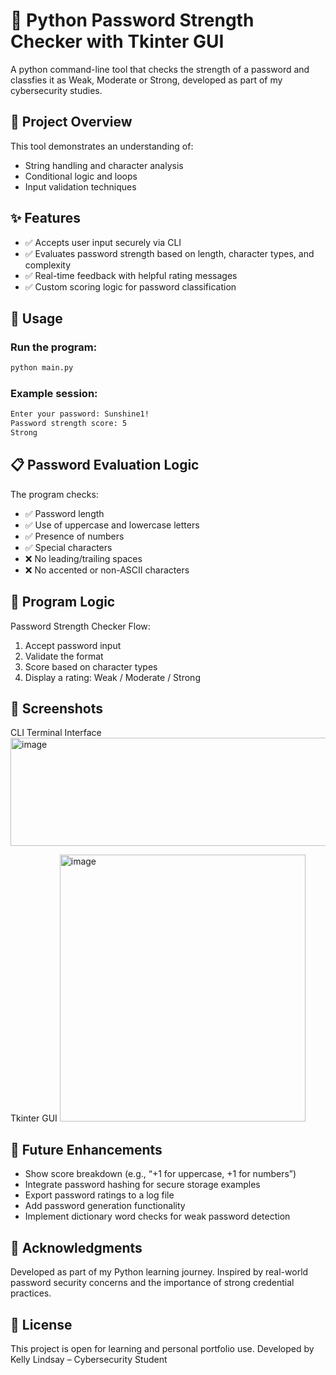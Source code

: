 # 🔐 Python Password Strength Checker with Tkinter GUI
A python command-line tool that checks the strength of a password and classfies it as Weak, Moderate or Strong, developed as part of my cybersecurity studies. 

## 🎯 Project Overview
This tool demonstrates an understanding of:
- String handling and character analysis
- Conditional logic and loops
- Input validation techniques

## ✨ Features
- ✅ Accepts user input securely via CLI
- ✅ Evaluates password strength based on length, character types, and complexity
- ✅ Real-time feedback with helpful rating messages
- ✅ Custom scoring logic for password classification

## 🚀 Usage
### Run the program:
```bash
python main.py
```
### Example session:
```bash
Enter your password: Sunshine1!
Password strength score: 5
Strong
```
## 📋 Password Evaluation Logic
The program checks:
- ✅ Password length
- ✅ Use of uppercase and lowercase letters
- ✅ Presence of numbers
- ✅ Special characters
- ❌ No leading/trailing spaces
- ❌ No accented or non-ASCII characters

## 🧠 Program Logic
Password Strength Checker Flow:
1. Accept password input
2. Validate the format
3. Score based on character types
4. Display a rating: Weak / Moderate / Strong

## 📸 Screenshots
CLI Terminal Interface
<img width="969" height="173" alt="image" src="https://github.com/user-attachments/assets/c4dcb851-c25b-48b8-839a-1a41ecc46e8d" />

Tkinter GUI
<img width="393" height="427" alt="image" src="https://github.com/user-attachments/assets/bcece3f9-d6b3-4b6c-92be-5e338f7ce5d8" />

## 🔮 Future Enhancements
- Show score breakdown (e.g., “+1 for uppercase, +1 for numbers”)
- Integrate password hashing for secure storage examples
- Export password ratings to a log file
- Add password generation functionality
- Implement dictionary word checks for weak password detection

## 🙏 Acknowledgments
Developed as part of my Python learning journey.
Inspired by real-world password security concerns and the importance of strong credential practices.

##  📝 License
This project is open for learning and personal portfolio use.
Developed by Kelly Lindsay – Cybersecurity Student
